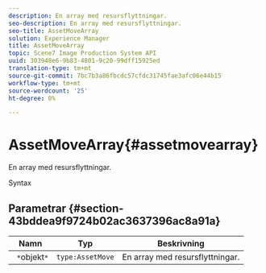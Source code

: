 ```yaml
---
description: En array med resursflyttningar.
seo-description: En array med resursflyttningar.
seo-title: AssetMoveArray
solution: Experience Manager
title: AssetMoveArray
topic: Scene7 Image Production System API
uuid: 303948e6-9b83-4801-9c20-99dff15925ed
translation-type: tm+mt
source-git-commit: 7bc7b3a86fbcdc57cfdc31745fae3afc06e44b15
workflow-type: tm+mt
source-wordcount: '25'
ht-degree: 0%

---
```



# AssetMoveArray{#assetmovearray}

En array med resursflyttningar.

Syntax

## Parametrar {#section-43bddea9f9724b02ac3637396ac8a91a}

| Namn | Typ | Beskrivning |
|---|---|---|
| ` *`objekt`*` | `type:AssetMove` | En array med resursflyttningar. |

